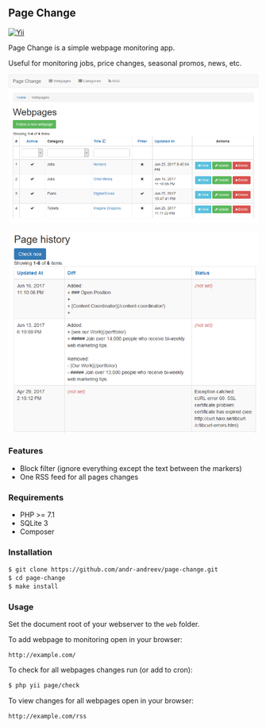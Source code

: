 ## Page Change
[![Yii](https://img.shields.io/badge/Powered_by-Yii_Framework-green.svg?style=flat)](https://www.yiiframework.com/)

Page Change is a simple webpage monitoring app.

Useful for monitoring jobs, price changes, seasonal promos, news, etc.

![Dashboard](docs/screenshots/dashboard.png?raw=true "Dashboard")

![Page history](docs/screenshots/page-history.png?raw=true "Page history")

### Features
* Block filter (ignore everything except the text between the markers)
* One RSS feed for all pages changes

### Requirements
* PHP >= 7.1
* SQLite 3
* Composer

### Installation
```bash
$ git clone https://github.com/andr-andreev/page-change.git
$ cd page-change
$ make install
```

### Usage ###
Set the document root of your webserver to the `web` folder.

To add webpage to monitoring open in your browser:
```
http://example.com/
```
To check for all webpages changes run (or add to cron):
```bash
$ php yii page/check
```
To view changes for all webpages open in your browser:
```
http://example.com/rss
```